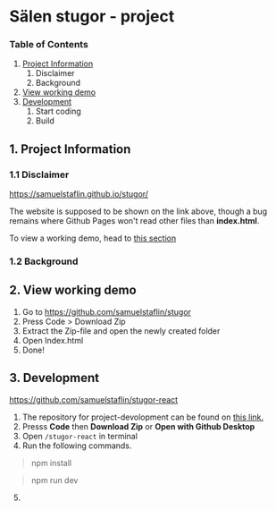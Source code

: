 # Sälen stugor - project

### Table of Contents
1. [Project Information](#project-information)
   1. Disclaimer
   2. Background
2. [View working demo](#View-working-demo)
3. [Development](#development)
   1. Start coding
   2. Build

## 1. Project Information

### 1.1 Disclaimer
https://samuelstaflin.github.io/stugor/

The website is supposed to be shown on the link above, though a bug remains where Github Pages won't read other files than **index.html**.

To view a working demo, head to [this section](#View-working-demo)

### 1.2 Background 

## 2. View working demo

1. Go to https://github.com/samuelstaflin/stugor
2. Press Code > Download Zip
3. Extract the Zip-file and open the newly created folder
4. Open Index.html
5. Done!

## 3. Development

https://github.com/samuelstaflin/stugor-react

1. The repository for project-devolopment can be found on [this link.](https://github.com/samuelstaflin/stugor-react)
2. Presss **Code** then **Download Zip** or **Open with Github Desktop**
3. Open `/stugor-react` in terminal
4. Run the following commands.
> npm install

> npm run dev
5. 
